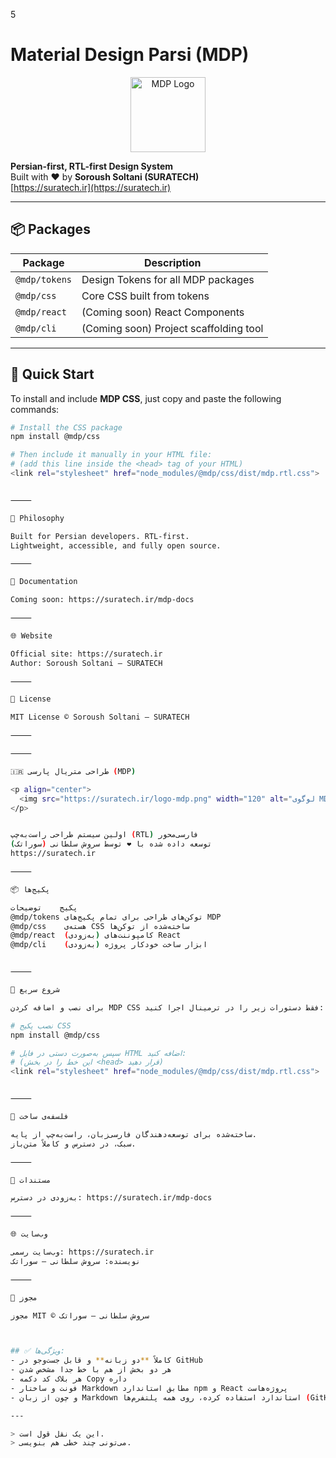5
# Material Design Parsi (MDP)

<p align="center">
  <img src="https://suratech.ir/logo-mdp.png" width="120" alt="MDP Logo" />
</p>

**Persian-first, RTL-first Design System**  
Built with ❤️ by **Soroush Soltani (SURATECH)**  
[https://suratech.ir](https://suratech.ir)

---

## 📦 Packages
| Package | Description |
|----------|-------------|
| `@mdp/tokens` | Design Tokens for all MDP packages |
| `@mdp/css` | Core CSS built from tokens |
| `@mdp/react` | (Coming soon) React Components |
| `@mdp/cli` | (Coming soon) Project scaffolding tool |

---

## 🚀 Quick Start

To install and include **MDP CSS**, just copy and paste the following commands:

```bash
# Install the CSS package
npm install @mdp/css

# Then include it manually in your HTML file:
# (add this line inside the <head> tag of your HTML)
<link rel="stylesheet" href="node_modules/@mdp/css/dist/mdp.rtl.css">


⸻

🧱 Philosophy

Built for Persian developers. RTL-first.
Lightweight, accessible, and fully open source.

⸻

📖 Documentation

Coming soon: https://suratech.ir/mdp-docs

⸻

🌐 Website

Official site: https://suratech.ir
Author: Soroush Soltani — SURATECH

⸻

📄 License

MIT License © Soroush Soltani — SURATECH

⸻

⸻

🇮🇷 طراحی متریال پارسی (MDP)

<p align="center">
  <img src="https://suratech.ir/logo-mdp.png" width="120" alt="لوگوی MDP" />
</p>


اولین سیستم طراحی راست‌به‌چپ (RTL) فارسی‌محور
توسعه داده شده با ❤️ توسط سروش سلطانی (سوراتک)
https://suratech.ir

⸻

📦 پکیج‌ها

پکیج	توضیحات
@mdp/tokens	توکن‌های طراحی برای تمام پکیج‌های MDP
@mdp/css	هسته‌ی CSS ساخته‌شده از توکن‌ها
@mdp/react	(به‌زودی) کامپوننت‌های React
@mdp/cli	(به‌زودی) ابزار ساخت خودکار پروژه


⸻

🚀 شروع سریع

برای نصب و اضافه کردن MDP CSS فقط دستورات زیر را در ترمینال اجرا کنید:

# نصب پکیج CSS
npm install @mdp/css

# سپس به‌صورت دستی در فایل HTML اضافه کنید:
# (این خط را در بخش <head> قرار دهید)
<link rel="stylesheet" href="node_modules/@mdp/css/dist/mdp.rtl.css">


⸻

🧱 فلسفه‌ی ساخت

ساخته‌شده برای توسعه‌دهندگان فارسی‌زبان، راست‌به‌چپ از پایه.
سبک، در دسترس و کاملاً متن‌باز.

⸻

📖 مستندات

به‌زودی در دسترس: https://suratech.ir/mdp-docs

⸻

🌐 وب‌سایت

وب‌سایت رسمی: https://suratech.ir
نویسنده: سروش سلطانی — سوراتک

⸻

📄 مجوز

مجوز MIT © سروش سلطانی — سوراتک



## ✅ ویژگی‌ها:
- کاملاً **دو زبانه** و قابل جست‌وجو در GitHub  
- هر دو بخش از هم با خط جدا مشخص شدن  
- هر بلاک کد دکمه Copy داره  
- فونت و ساختار Markdown مطابق استاندارد npm و React پروژه‌هاست  
- و چون از زبان Markdown استاندارد استفاده کرده، روی همه پلتفرم‌ها (GitHub / VSCode / npmjs) درست نمایش داده میشه  

---

> این یک نقل قول است.
> می‌تونی چند خطی هم بنویسی.
